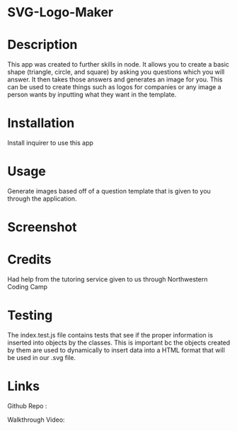 # SVG-Logo-Maker

# Description
 This app was created to further skills in node.  It allows you to create a basic shape (triangle, circle, and square) by asking you questions which you will answer.  It then takes those answers and generates an image for you.  This can be used to create things such as logos for companies or any image a person wants by inputting what they want in the template.

# Installation

Install inquirer to use this app

# Usage

Generate images based off of a question template that is given to you through the application.

# Screenshot

# Credits
 Had help from the tutoring service given to us through Northwestern Coding Camp

# Testing

The index.test.js file contains tests that see if the proper information is inserted into objects by the classes. This is important bc the objects created by them are used to dynamically to insert data into a HTML format that will be used in our .svg file.

 # Links

 Github Repo :

 Walkthrough Video: